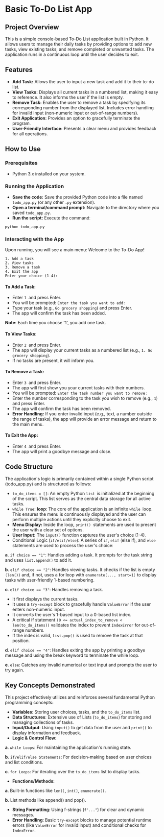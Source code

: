 # Basic To-Do List App

## Project Overview
This is a simple console-based To-Do List application built in Python. It allows users to manage their daily tasks by providing options to add new tasks, view existing tasks, and remove completed or unwanted tasks. The application runs in a continuous loop until the user decides to exit.

## Features
- **Add Task:** Allows the user to input a new task and add it to their to-do list.
- **View Tasks:** Displays all current tasks in a numbered list, making it easy to reference. It also informs the user if the list is empty.
- **Remove Task:** Enables the user to remove a task by specifying its corresponding number from the displayed list. Includes error handling for invalid input (non-numeric input or out-of-range numbers).
- **Exit Application:** Provides an option to gracefully terminate the program.
- **User-Friendly Interface:** Presents a clear menu and provides feedback for all operations.

## How to Use
### Prerequisites
- Python 3.x installed on your system.

### Running the Application
- **Save the code:** Save the provided Python code into a file named `todo_app.py` (or any other `.py` extension).
- **Open a terminal/command prompt:** Navigate to the directory where you saved `todo_app.py`.
- **Run the script:** Execute the command:

```
python todo_app.py
```
### Interacting with the App
Upon running, you will see a main menu:
Welcome to the To-Do App!

```
1. Add a task
2. View tasks
3. Remove a task
4. Exit the app
Enter your choice (1-4):
```
#### To Add a Task:
- Enter `1 `and press Enter.
- You will be prompted: `Enter the task you want to add: `
- Type your task (e.g., `Go grocery shopping`) and press Enter.
- The app will confirm the task has been added.

**Note:** Each time you choose '1', you add one task.

#### To View Tasks:
- Enter `2 `and press Enter.
- The app will display your current tasks as a numbered list (e.g., `1. Go grocery shopping`).
- If no tasks are present, it will inform you.

#### To Remove a Task:
- Enter `3 `and press Enter.
- The app will first show you your current tasks with their numbers.
- You will be prompted: `Enter the task number you want to remove:` 
- Enter the number corresponding to the task you wish to remove (e.g., `1`) and press Enter.
- The app will confirm the task has been removed.
- **Error Handling:** If you enter invalid input (e.g., text, a number outside the range of tasks), the app will provide an error message and return to the main menu.

#### To Exit the App:
- Enter `4 `and press Enter.
- The app will print a goodbye message and close.

## Code Structure
The application's logic is primarily contained within a single Python script (todo_app.py) and is structured as follows:
- `to_do_items = []`: An empty Python `list `is initialized at the beginning of the script. This list serves as the central data storage for all active tasks.
- `while True`: **loop**: The core of the application is an infinite `while `loop. This ensures the menu is continuously displayed and the user can perform multiple actions until they explicitly choose to exit.
- **Menu Display:** Inside the loop, `print() `statements are used to present the user with a clear set of options.
- **User Input:** The `input()` function captures the user's choice (1-4).
- Conditional Logic (`if/elif/else`): A series of `if`, `elif` (else if), and `else `statements are used to process the user's choice:

**a**. `if choice == "1"`: Handles adding a task. It prompts for the task string and uses `list.append()` to add it.

**b**. `elif choice == "2"`: Handles viewing tasks. It checks if the list is empty `(len())` and, if not, uses a for loop with `enumerate(..., start=1)` to display tasks with user-friendly 1-based numbering.

**c**. `elif choice == "3"`: Handles removing a task.

- It first displays the current tasks.
- It uses a `try-except` block to gracefully handle `ValueError` if the user enters non-numeric input.
- It converts the user's 1-based input to a 0-based list index.
- A critical if statement `(0 <= actual_index_to_remove < len(to_do_items))` validates the index to prevent `IndexError` for out-of-range numbers.
- If the index is valid, `list.pop()` is used to remove the task at that position.

**d**. `elif choice == "4"`: Handles exiting the app by printing a goodbye message and using the break keyword to terminate the while loop.

**e**. `else`: Catches any invalid numerical or text input and prompts the user to try again.

## Key Concepts Demonstrated
This project effectively utilizes and reinforces several fundamental Python programming concepts:

- **Variables**: Storing user choices, tasks, and the `to_do_items` list.
- **Data Structures**: Extensive use of Lists (`to_do_items`) for storing and managing collections of tasks.
- **Input/Output**: Using `input()` to get data from the user and `print()` to display information and feedback.
- **Logic & Control Flow**:

**a**. `while Loops`: For maintaining the application's running state.

**b**. `if/elif/else Statements`: For decision-making based on user choices and list conditions.

**c**. `for Loops`: For iterating over the `to_do_items` list to display tasks.
- **Functions/Methods**:

**a**. Built-in functions like `len()`, `int()`, `enumerate()`.

**b**. List methods like append() and pop().
- **String Formatting**: Using f-strings (`f"..."`) for clear and dynamic messages.
- **Error Handling**: Basic `try-except` blocks to manage potential runtime errors (like `ValueError` for invalid input) and conditional checks for `IndexError`.
